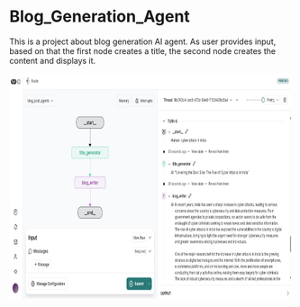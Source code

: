 # Blog_Generation_Agent

This is a project about blog generation AI agent. As user provides input, based on that the first node creates a title, the second node creates the content and displays it.

<img src="blog_post_agent.jpg" alt="Blog Generation" width="500" height="400">